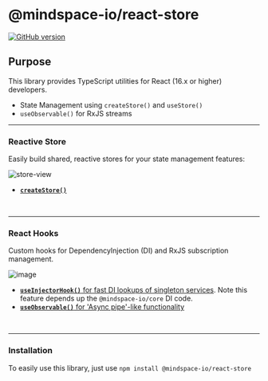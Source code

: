 # @mindspace-io/react-store

[![GitHub version](https://badge.fury.io/gh/Mindspace%2Freact-store.svg)](https://badge.fury.io/gh/Mindspace%2Freact-store)

## Purpose

This library provides TypeScript utilities for React (16.x or higher) developers.

- State Management using `createStore()` and `useStore()`
- `useObservable()` for RxJS streams

---

### Reactive Store

Easily build shared, reactive stores for your state management features:

![store-view](https://user-images.githubusercontent.com/210413/112065962-8c65b200-8b33-11eb-86b5-1bf831b6f4de.jpg)

- [**`createStore()`**](https://github.com/Mindspace/react-store/blob/master/packages/react-store/docs/stateManagement.md)

<br>

---

### React Hooks

Custom hooks for DependencyInjection (DI) and RxJS subscription management.

![image](https://user-images.githubusercontent.com/210413/68954901-8961f100-078a-11ea-8141-eac38ab21dab.png)

- [**`useInjectorHook()`** for fast DI lookups of singleton services](https://github.com/Mindspace/react-store/blob/master/packages/react-store/docs/useInjector.md). Note this feature depends up the `@mindspace-io/core` DI code.
- [**`useObservable()`** for 'Async pipe'-like functionality](https://github.com/Mindspace/react-store/blob/master/packages/react-store/docs/useObservable.md)

<br>

---

### Installation

To easily use this library, just use `npm install @mindspace-io/react-store`
